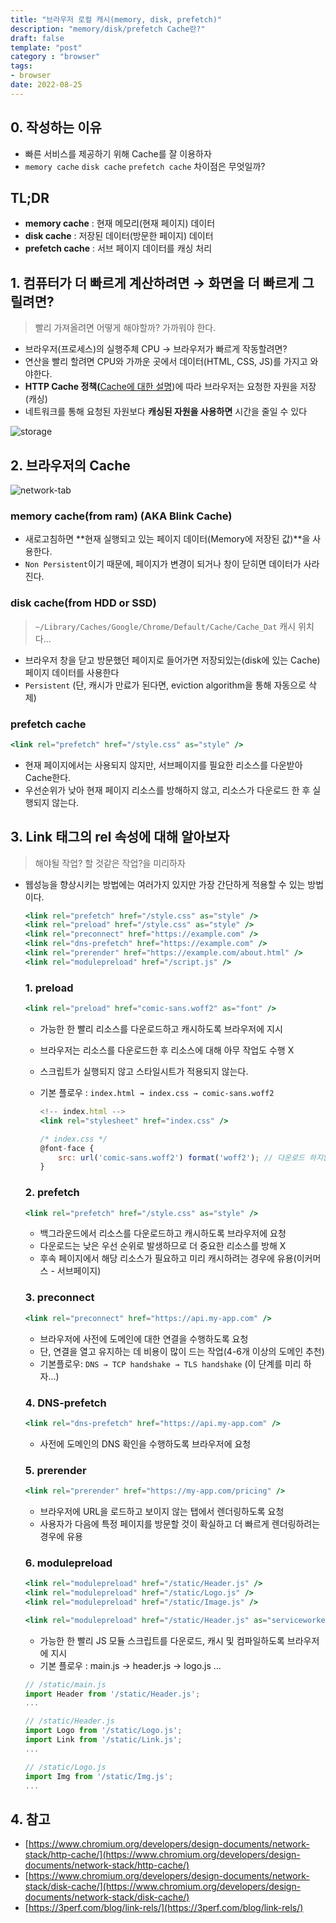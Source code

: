 ```yaml
---
title: "브라우저 로컬 캐시(memory, disk, prefetch)"
description: "memory/disk/prefetch Cache란?" 
draft: false 
template: "post"
category : "browser"
tags:
- browser
date: 2022-08-25
---
```

## 0. 작성하는 이유

- 빠른 서비스를 제공하기 위해 Cache를 잘 이용하자
- `memory cache` `disk cache` `prefetch cache` 차이점은 무엇일까?

## TL;DR
- **memory cache** : 현재 메모리(현재 페이지) 데이터
- **disk cache** : 저장된 데이터(방문한 페이지) 데이터
- **prefetch cache** : 서브 페이지 데이터를 캐싱 처리


## 1. 컴퓨터가 더 빠르게 계산하려면 → 화면을 더 빠르게 그릴려면?

> 빨리 가져올려면 어떻게 해야할까?  가까워야 한다.
>
- 브라우저(프로세스)의 실행주체 CPU → 브라우저가 빠르게 작동할려면?
- 연산을 빨리 할려면 CPU와 가까운 곳에서 데이터(HTML, CSS, JS)를 가지고 와야한다.
- **HTTP Cache 정책(**[Cache에 대한 설명](https://jooonho.com/web/2021-05-16-stale-while-revalidate))에 따라 브라우저는 요청한 자원을 저장(캐싱)
- 네트워크를 통해 요청된 자원보다 **캐싱된 자원을 사용하면** 시간을 줄일 수 있다

![storage](/assets/browser-cache/storage.png)

## 2. 브라우저의 Cache

![network-tab](/assets/browser-cache/network-tab.png)

### memory cache(from ram) (AKA **Blink Cache)**

- 새로고침하면 **현재 실행되고 있는 페이지 데이터(Memory에 저장된 값)**을 사용한다.
- `Non Persistent`이기 때문에, 페이지가 변경이 되거나 창이 닫히면 데이터가 사라진다.

### disk cache(from HDD or SSD)

> `~/Library/Caches/Google/Chrome/Default/Cache/Cache_Dat` 캐시 위치다…
>
- 브라우저 창을 닫고 방문했던 페이지로 들어가면 저장되있는(disk에 있는 Cache) 페이지 데이터를 사용한다
- `Persistent` (단, 캐시가 만료가 된다면, eviction algorithm을 통해 자동으로 삭제)

### prefetch cache

```jsx
<link rel="prefetch" href="/style.css" as="style" />
```

- 현재 페이지에서는 사용되지 않지만, 서브페이지를 필요한 리소스를 다운받아 Cache한다.
- 우선순위가 낮아 현재 페이지 리소스를 방해하지 않고, 리소스가 다운로드 한 후 실행되지 않는다.

## 3. Link 태그의 rel 속성에 대해 알아보자

> 해야될 작업? 할 것같은 작업?을 미리하자
>
- 웹성능을 향상시키는 방법에는 여러가지 있지만 가장 간단하게 적용할 수 있는 방법이다.

    ```jsx
    <link rel="prefetch" href="/style.css" as="style" />
    <link rel="preload" href="/style.css" as="style" />
    <link rel="preconnect" href="https://example.com" />
    <link rel="dns-prefetch" href="https://example.com" />
    <link rel="prerender" href="https://example.com/about.html" />
    <link rel="modulepreload" href="/script.js" />
    ```

  ### 1. preload

    ```jsx
    <link rel="preload" href="comic-sans.woff2" as="font" />
    ```

  - 가능한 한 빨리 리소스를 다운로드하고 캐시하도록 브라우저에 지시
  - 브라우저는 리소스를 다운로드한 후 리소스에 대해 아무 작업도 수행 X
  - 스크립트가 실행되지 않고 스타일시트가 적용되지 않는다.
  - 기본 플로우 : `index.html → index.css → comic-sans.woff2`

      ```jsx
      <!-- index.html -->
      <link rel="stylesheet" href="index.css" />
      
      /* index.css */
      @font-face {
          src: url('comic-sans.woff2') format('woff2'); // 다운로드 하지않고 캐싱 데이터 사용
      }
      ```


  ### 2. prefetch
  
  ```jsx
  <link rel="prefetch" href="/style.css" as="style" />
  ```
  
  - 백그라운드에서 리소스를 다운로드하고 캐시하도록 브라우저에 요청
  - 다운로드는 낮은 우선 순위로 발생하므로 더 중요한 리소스를 방해 X
  - 후속 페이지에서 해당 리소스가 필요하고 미리 캐시하려는 경우에 유용(이커머스 - 서브페이지)
  
  ### 3. preconnect
  
  ```jsx
  <link rel="preconnect" href="https://api.my-app.com" />
  ```
  
  - 브라우저에 사전에 도메인에 대한 연결을 수행하도록 요청
  - 단, 연결을 열고 유지하는 데 비용이 많이 드는 작업(4-6개 이상의 도메인 추천)
  - 기본플로우: `DNS → TCP handshake → TLS handshake` (이 단계를 미리 하자…)
  
  ### 4. DNS-prefetch
  
  ```jsx
  <link rel="dns-prefetch" href="https://api.my-app.com" />
  ```
  
  - 사전에 도메인의 DNS 확인을 수행하도록 브라우저에 요청
  
  ### 5. prerender
  
  ```jsx
  <link rel="prerender" href="https://my-app.com/pricing" />
  ```
  
  - 브라우저에 URL을 로드하고 보이지 않는 탭에서 렌더링하도록 요청
  - 사용자가 다음에 특정 페이지를 방문할 것이 확실하고 더 빠르게 렌더링하려는 경우에 유용
  
  ### 6. modulepreload
  
  ```jsx
  <link rel="modulepreload" href="/static/Header.js" />
  <link rel="modulepreload" href="/static/Logo.js" />
  <link rel="modulepreload" href="/static/Image.js" />
  
  <link rel="modulepreload" href="/static/Header.js" as="serviceworker"
  ```
  
  - 가능한 한 빨리 JS 모듈 스크립트를 다운로드, 캐시 및 컴파일하도록 브라우저에 지시
  - 기본 플로우 : main.js → header.js → logo.js …
  
  ```jsx
  // /static/main.js
  import Header from '/static/Header.js';
  ...
  
  // /static/Header.js
  import Logo from '/static/Logo.js';
  import Link from '/static/Link.js';
  ...
  
  // /static/Logo.js
  import Img from '/static/Img.js';
  ...
  ```


## 4. 참고

- [https://www.chromium.org/developers/design-documents/network-stack/http-cache/](https://www.chromium.org/developers/design-documents/network-stack/http-cache/)
- [https://www.chromium.org/developers/design-documents/network-stack/disk-cache/](https://www.chromium.org/developers/design-documents/network-stack/disk-cache/)
- [https://3perf.com/blog/link-rels/](https://3perf.com/blog/link-rels/)
